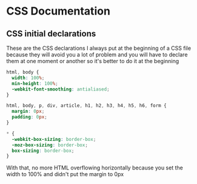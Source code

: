 # CSS Documentation

## CSS initial declarations

These are the CSS declarations I always put at the beginning of a CSS file because they will avoid you a lot of problem and you will have to declare them at one moment or another so it's better to do it at the beginning

```css
html, body {
  width: 100%;
  min-height: 100%;
  -webkit-font-smoothing: antialiased;
}

html, body, p, div, article, h1, h2, h3, h4, h5, h6, form {
  margin: 0px;
  padding: 0px;
}

* {
  -webkit-box-sizing: border-box;
  -moz-box-sizing: border-box;
  box-sizing: border-box;
}
```

With that, no more HTML overflowing horizontally because you set the width to 100% and didn't put the margin to 0px
